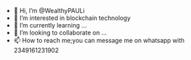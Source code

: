 - 👋 Hi, I’m @WealthyPAULi
- 👀 I’m interested in blockchain technology
- 🌱 I’m currently learning ...
- 💞️ I’m looking to collaborate on ...
- 📫 How to reach me;you can message me on whatsapp with 2349161231902

<!---
WealthyPAULi/WealthyPAULi is a ✨ special ✨ repository because its `README.md` (this file) appears on your GitHub profile.
You can click the Preview link to take a look at your changes.
--->
